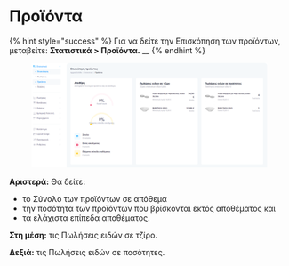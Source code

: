 # Προϊόντα

{% hint style="success" %}
Για να δείτε την Επισκόπηση των προϊόντων, μεταβείτε: **Στατιστικά > Προϊόντα.** __&#x20;
{% endhint %}

<figure><img src="../.gitbook/assets/ScreenHunter 52 (1).png" alt=""><figcaption></figcaption></figure>

**Αριστερά:** Θα δείτε:

* το Σύνολο των προϊόντων σε απόθεμα
* την ποσότητα των προϊόντων που βρίσκονται εκτός αποθέματος και&#x20;
* τα ελάχιστα επίπεδα αποθέματος.&#x20;

**Στη μέση:** τις Πωλήσεις ειδών σε τζίρο.

**Δεξιά:** τις Πωλήσεις ειδών σε ποσότητες.



